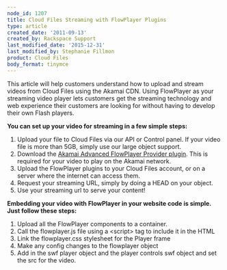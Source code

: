 ```yaml
---
node_id: 1207
title: Cloud Files Streaming with FlowPlayer Plugins
type: article
created_date: '2011-09-13'
created_by: Rackspace Support
last_modified_date: '2015-12-31'
last_modified_by: Stephanie Fillmon
product: Cloud Files
body_format: tinymce
---
```


<div>

This article will help customers understand how to upload and stream
videos from Cloud Files using the Akamai CDN.  Using FlowPlayer as your
streaming video player lets customers get the streaming technology and
web experience their customers are looking for without having to develop
their own Flash players.

**You can set up your video for streaming in a few simple steps:**

1.  Upload your file to Cloud Files via our API or Control panel.  If
    your video file is more than 5GB, simply use our large
    object support.
2.  Download the [Akamai Advanced FlowPlayer Provider
    plugin](http://mediapm.edgesuite.net/flow/). This is required for
    your video to play on the Akamai network.
3.  Upload the FlowPlayer plugins to your Cloud Files account, or on a
    server where the internet can access them.
4.  Request your streaming URL, simply by doing a HEAD on your object.
5.  Use your streaming url to serve your content!

**Embedding your video with FlowPlayer in your website code is simple.
Just follow these steps:**

1.  Upload all the FlowPlayer components to a container.
2.  Call the flowplayer.js file using a &lt;script&gt; tag to include it
    in the HTML
3.  Link the flowplayer.css stylesheet for the Player frame
4.  Make any config changes to the flowplayer object
5.  Add in the swf player object and the player controls swf object and
    set the src for the video.

</div>


